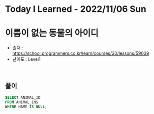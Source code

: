 # Today I Learned - 2022/11/06 Sun

# 이름이 없는 동물의 아이디
- 출처 : https://school.programmers.co.kr/learn/courses/30/lessons/59039
- 난이도 : Level1
<br>

## 풀이
```sql
SELECT ANIMAL_ID
FROM ANIMAL_INS
WHERE NAME IS NULL;
```
